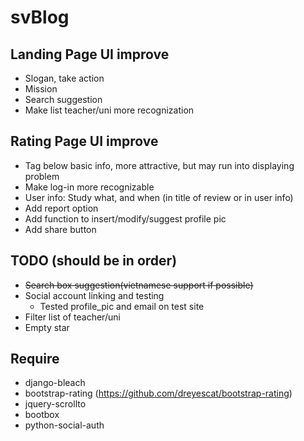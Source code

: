 # svBlog

## Landing Page UI improve

* Slogan, take action
* Mission
* Search suggestion
* Make list teacher/uni more recognization

## Rating Page UI improve

* Tag below basic info, more attractive, but may run into displaying problem
* Make log-in more recognizable
* User info: Study what, and when (in title of review or in user info)
* Add report option
* Add function to insert/modify/suggest profile pic
* Add share button

## TODO (should be in order)

* ~~Search box suggestion(vietnamese support if possible)~~
* Social account linking and testing
  * Tested profile_pic and email on test site
* Filter list of teacher/uni
* Empty star
  
## Require
* django-bleach
* bootstrap-rating (https://github.com/dreyescat/bootstrap-rating)
* jquery-scrollto
* bootbox
* python-social-auth